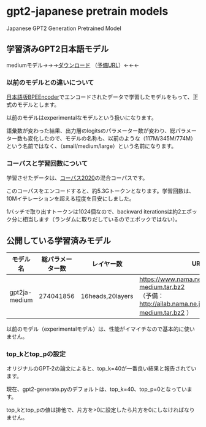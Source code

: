 # gpt2-japanese pretrain models


Japanese GPT2 Generation Pretrained Model



## 学習済みGPT2日本語モデル



mediumモデル→→→[ダウンロード](https://www.nama.ne.jp/models/gpt2ja-medium.tar.bz2) （[予備URL](http://ailab.nama.ne.jp/models/gpt2ja-medium.tar.bz2)）←←←

### 以前のモデルとの違いについて

[日本語版BPEEncoder](https://github.com/tanreinama/Japanese-BPEEncoder)でエンコードされたデータで学習したモデルをもって、正式のモデルとします。

以前のモデルはexperimentalなモデルという扱いになります。

語彙数が変わった結果、出力層のlogitsのパラメーター数が変わり、総パラメーター数も変化したので、モデルの名称も、以前のような（117M/345M/774M）という名前ではなく、（small/medium/large）という名前になります。

### コーパスと学習回数について

学習させたデータは、[コーパス2020](report/corpus.md)の混合コーパスです。

このコーパスをエンコードすると、約5.3Gトークンとなります。学習回数は、10Mイテレーションを超える程度を目安にしました。

1バッチで取り出すトークンは1024個なので、backward iterationsは約2エポック分に相当します（ランダムに取りだしているのでエポックではない）。



## 公開している学習済みモデル



| モデル名      | 総パラメーター数 | レイヤー数       | URL                                                          |
| ------------- | ---------------- | ---------------- | ------------------------------------------------------------ |
| gpt2ja-medium | 274041856        | 16heads,20layers | https://www.nama.ne.jp/models/gpt2ja-medium.tar.bz2<br />（予備：http://ailab.nama.ne.jp/models/gpt2ja-medium.tar.bz2 ） |



以前のモデル（experimentalモデル）は、性能がイマイチなので基本的に使いません。



### top_kとtop_pの設定



オリジナルのGPT-2の論文によると、top_k=40が一番良い結果と報告されています。

現在、gpt2-generate.pyのデフォルトは、top_k=40、top_p=0となっています。

top_kとtop_pの値は排他で、片方を>0に設定したら片方を0にしなければなりません。